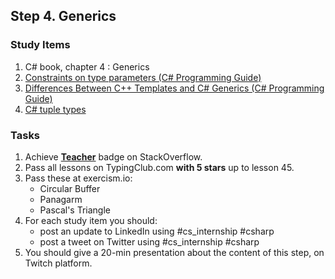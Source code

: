 ## Step 4. Generics

### Study Items  <!-- omit in toc -->

 1. C# book, chapter 4 : Generics
 2. [Constraints on type parameters (C# Programming Guide)](https://docs.microsoft.com/en-us/dotnet/csharp/programming-guide/generics/constraints-on-type-parameters)
 3. [Differences Between C++ Templates and C# Generics (C# Programming Guide)](https://docs.microsoft.com/en-us/dotnet/csharp/programming-guide/generics/differences-between-cpp-templates-and-csharp-generics)
 4. [C# tuple types](https://docs.microsoft.com/en-us/dotnet/csharp/tuples
)

### Tasks  <!-- omit in toc -->

  1. Achieve [**Teacher**](https://stackoverflow.com/help/badges/1/teacher) badge on StackOverflow.
  2. Pass all lessons on TypingClub.com **with 5 stars** up to lesson 45.
  3. Pass these at exercism.io:
        - Circular Buffer
        - Panagarm
        - Pascal's Triangle
  4. For each study item you should:  
     - post an update to LinkedIn using #cs_internship #csharp  
     - post a tweet on Twitter using #cs_internship #csharp
  5. You should give a 20-min presentation about the content of this step, on Twitch platform.
